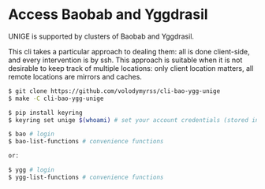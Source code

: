 # Access Baobab and Yggdrasil

UNIGE is supported by clusters of Baobab and Yggdrasil.

This cli takes a particular approach to dealing them: all is done client-side, and every intervention is by ssh. This approach is suitable when it is not desirable to keep track of multiple locations: only client location matters, all remote locations are mirrors and caches.

```bash
$ git clone https://github.com/volodymyrss/cli-bao-ygg-unige
$ make -C cli-bao-ygg-unige

$ pip install keyring
$ keyring set unige $(whoami) # set your account credentials (stored in your gnome keyring)

$ bao # login
$ bao-list-functions # convenience functions

or:

$ ygg # login
$ ygg-list-functions # convenience functions

```

